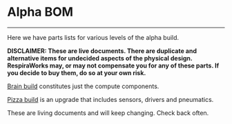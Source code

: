 # Alpha BOM
-------------

Here we have parts lists for various levels of the alpha build.

**DISCLAIMER: These are live documents.
There are duplicate and alternative items for undecided aspects of the physical design. 
RespiraWorks may, or may not compensate you for any of these parts.
If you decide to buy them, do so at your own risk.**

[Brain build](brain-build.md) constitutes just the compute components.

[Pizza build](pizza-build.md) is an upgrade that includes sensors, drivers and pneumatics.

These are living documents and will keep changing. Check back often.
